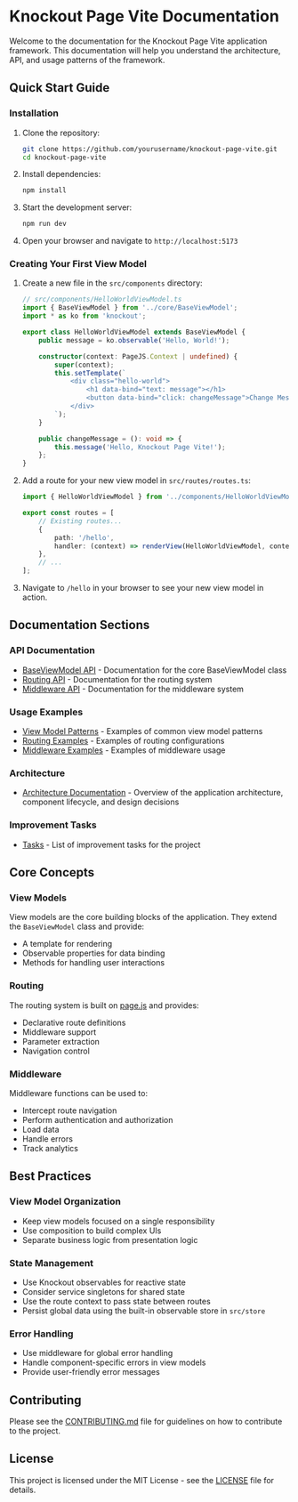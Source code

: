 # Knockout Page Vite Documentation

Welcome to the documentation for the Knockout Page Vite application framework. This documentation will help you understand the architecture, API, and usage patterns of the framework.

## Quick Start Guide

### Installation

1. Clone the repository:

    ```bash
    git clone https://github.com/yourusername/knockout-page-vite.git
    cd knockout-page-vite
    ```

2. Install dependencies:

    ```bash
    npm install
    ```

3. Start the development server:

    ```bash
    npm run dev
    ```

4. Open your browser and navigate to `http://localhost:5173`

### Creating Your First View Model

1. Create a new file in the `src/components` directory:

    ```typescript
    // src/components/HelloWorldViewModel.ts
    import { BaseViewModel } from '../core/BaseViewModel';
    import * as ko from 'knockout';

    export class HelloWorldViewModel extends BaseViewModel {
        public message = ko.observable('Hello, World!');

        constructor(context: PageJS.Context | undefined) {
            super(context);
            this.setTemplate(`
                <div class="hello-world">
                    <h1 data-bind="text: message"></h1>
                    <button data-bind="click: changeMessage">Change Message</button>
                </div>
            `);
        }

        public changeMessage = (): void => {
            this.message('Hello, Knockout Page Vite!');
        };
    }
    ```

2. Add a route for your new view model in `src/routes/routes.ts`:

    ```typescript
    import { HelloWorldViewModel } from '../components/HelloWorldViewModel';

    export const routes = [
        // Existing routes...
        {
            path: '/hello',
            handler: (context) => renderView(HelloWorldViewModel, context),
        },
        // ...
    ];
    ```

3. Navigate to `/hello` in your browser to see your new view model in action.

## Documentation Sections

### API Documentation

- [BaseViewModel API](api/BaseViewModel.md) - Documentation for the core BaseViewModel class
- [Routing API](api/Routing.md) - Documentation for the routing system
- [Middleware API](api/Middleware.md) - Documentation for the middleware system

### Usage Examples

- [View Model Patterns](../examples/ViewModelPatterns.md) - Examples of common view model patterns
- [Routing Examples](../examples/RoutingExamples.md) - Examples of routing configurations
- [Middleware Examples](../examples/MiddlewareExamples.md) - Examples of middleware usage

### Architecture

- [Architecture Documentation](architecture/README.md) - Overview of the application architecture, component lifecycle, and design decisions

### Improvement Tasks

- [Tasks](tasks.md) - List of improvement tasks for the project

## Core Concepts

### View Models

View models are the core building blocks of the application. They extend the `BaseViewModel` class and provide:

- A template for rendering
- Observable properties for data binding
- Methods for handling user interactions

### Routing

The routing system is built on [page.js](https://github.com/visionmedia/page.js) and provides:

- Declarative route definitions
- Middleware support
- Parameter extraction
- Navigation control

### Middleware

Middleware functions can be used to:

- Intercept route navigation
- Perform authentication and authorization
- Load data
- Handle errors
- Track analytics

## Best Practices

### View Model Organization

- Keep view models focused on a single responsibility
- Use composition to build complex UIs
- Separate business logic from presentation logic

### State Management

- Use Knockout observables for reactive state
- Consider service singletons for shared state
- Use the route context to pass state between routes
- Persist global data using the built-in observable store in `src/store`

### Error Handling

- Use middleware for global error handling
- Handle component-specific errors in view models
- Provide user-friendly error messages

## Contributing

Please see the [CONTRIBUTING.md](../CONTRIBUTING.md) file for guidelines on how to contribute to the project.

## License

This project is licensed under the MIT License - see the [LICENSE](../LICENSE) file for details.
